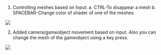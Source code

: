 1. Controlling meshes based on Input: a. CTRL-To disappear a mesh b. SPACEBAR-Change color of shader of one of the meshes

![](https://github.com/sHoEbHaMm/3D-Game-Engine/blob/main/3DE.gif)

2. Added camera/gameobject movement based on input. Also you can change the mesh of the gameobject using a key press.

![](https://github.com/sHoEbHaMm/3D-Game-Engine/blob/main/GameObject_Cam_Movement.gif)
